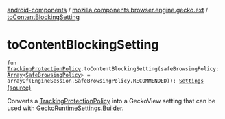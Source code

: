 [android-components](../index.md) / [mozilla.components.browser.engine.gecko.ext](index.md) / [toContentBlockingSetting](./to-content-blocking-setting.md)

# toContentBlockingSetting

`fun `[`TrackingProtectionPolicy`](../mozilla.components.concept.engine/-engine-session/-tracking-protection-policy/index.md)`.toContentBlockingSetting(safeBrowsingPolicy: `[`Array`](https://kotlinlang.org/api/latest/jvm/stdlib/kotlin/-array/index.html)`<`[`SafeBrowsingPolicy`](../mozilla.components.concept.engine/-engine-session/-safe-browsing-policy/index.md)`> = arrayOf(EngineSession.SafeBrowsingPolicy.RECOMMENDED)): `[`Settings`](https://mozilla.github.io/geckoview/javadoc/mozilla-central/org/mozilla/geckoview/ContentBlocking/Settings.html) [(source)](https://github.com/mozilla-mobile/android-components/blob/master/components/browser/engine-gecko-beta/src/main/java/mozilla/components/browser/engine/gecko/ext/TrackingProtectionPolicy.kt#L16)

Converts a [TrackingProtectionPolicy](../mozilla.components.concept.engine/-engine-session/-tracking-protection-policy/index.md) into a GeckoView setting that can be used with [GeckoRuntimeSettings.Builder](https://mozilla.github.io/geckoview/javadoc/mozilla-central/org/mozilla/geckoview/GeckoRuntimeSettings/Builder.html).

